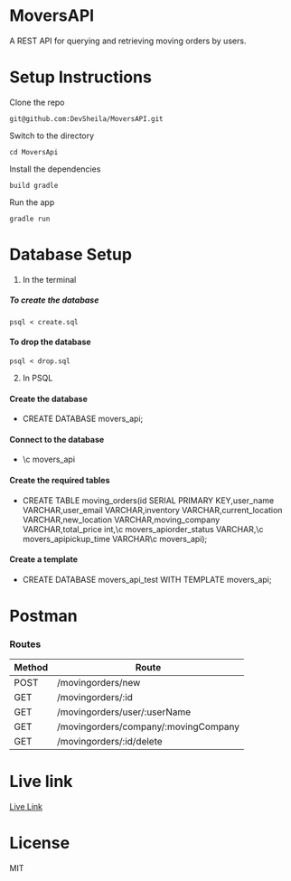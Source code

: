 # MoversAPI

A REST API for querying and retrieving moving orders by users.

# Setup Instructions
Clone the repo 
```aidl
git@github.com:DevSheila/MoversAPI.git
```
Switch to the directory
```aidl
cd MoversApi
```
Install the dependencies
```aidl
build gradle
```
Run the app
```aidl
gradle run
```

# Database Setup
1. In the terminal
##### To create the database
```aidl
psql < create.sql
```
#### To drop the database
```aidl
psql < drop.sql
```

2. In PSQL
#### Create the database
* CREATE DATABASE movers_api;
#### Connect to the database
* \c movers_api
#### Create the required tables
* CREATE TABLE moving_orders(id SERIAL PRIMARY KEY,user_name VARCHAR,user_email VARCHAR,inventory VARCHAR,current_location VARCHAR,new_location VARCHAR,moving_company VARCHAR,total_price int,\c movers_apiorder_status VARCHAR,\c movers_apipickup_time  VARCHAR\c movers_api);
#### Create a template
* CREATE DATABASE movers_api_test WITH TEMPLATE movers_api;

# Postman
### Routes
| Method | Route |
|--------|------ |
|POST    |/movingorders/new|
|GET     |/movingorders/:id|
|GET     |/movingorders/user/:userName|
|GET    |/movingorders/company/:movingCompany|
|GET     |/movingorders/:id/delete|

# Live link
[Live Link]()

# License

MIT